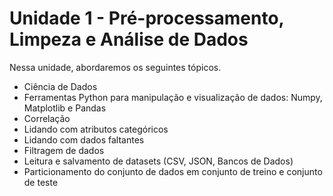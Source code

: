 # Unidade 1 - Pré-processamento, Limpeza e Análise de Dados

Nessa unidade, abordaremos os seguintes tópicos.
- Ciência de Dados
- Ferramentas Python para manipulação e visualização de dados: Numpy, Matplotlib e Pandas
- Correlação
- Lidando com atributos categóricos
- Lidando com dados faltantes
- Filtragem de dados
- Leitura e salvamento de datasets (CSV, JSON, Bancos de Dados)
- Particionamento do conjunto de dados em conjunto de treino e conjunto de teste
